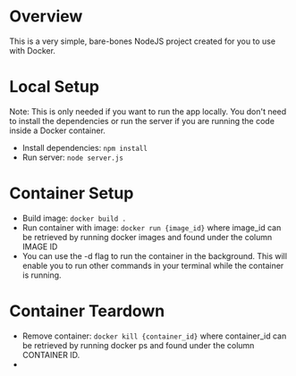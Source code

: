 # Overview
This is a very simple, bare-bones NodeJS project created for you to use with Docker.

# Local Setup
Note: This is only needed if you want to run the app locally. You don't need to install the dependencies or run the server if you are running the code inside a Docker container.

* Install dependencies: `npm install`
* Run server: `node server.js`
# Container Setup
* Build image: `docker build .`
* Run container with image: `docker run {image_id}` where image_id can be retrieved by running docker images and found under the column IMAGE ID
* You can use the -d flag to run the container in the background. This will enable you to run other commands in your terminal while the container is running.
# Container Teardown
* Remove container: `docker kill {container_id}` where container_id can be retrieved by running docker ps and found under the column CONTAINER ID.
* 
